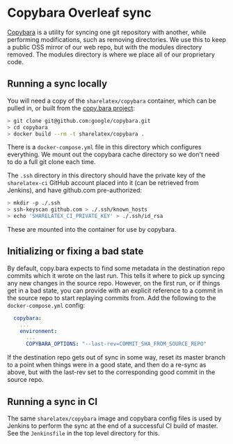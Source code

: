 # Copybara Overleaf sync

[Copybara](https://github.com/google/copybara) is a utility for syncing one
git repository with another, while performing modifications, such as removing
directories. We use this to keep a public OSS mirror of our web repo, but with
the modules directory removed. The modules directory is where we place all of
our proprietary code.

## Running a sync locally

You will need a copy of the `sharelatex/copybara` container, which can be pulled
in, or built from the [copy.bara project](
 https://github.com/google/copybara#getting-started-using-copybara):

```bash
> git clone git@github.com:google/copybara.git
> cd copybara
> docker build --rm -t sharelatex/copybara .
```

There is a `docker-compose.yml` file in this directory which configures
everything. We mount out the copybara cache directory so we don't need to do a 
full git clone each time.

The `.ssh` directory in this directory should have the private key of the 
`sharelatex-ci` GitHub account placed into it (can be retrieved from Jenkins),
and have github.com pre-authorized:
```bash
> mkdir -p ./.ssh
> ssh-keyscan github.com > ./.ssh/known_hosts
> echo 'SHARELATEX_CI_PRIVATE_KEY' > ./.ssh/id_rsa
```
These are mounted into the container for use by copybara.

## Initializing or fixing a bad state

By default, copy.bara expects to find some metadata in the destination repo
commits which it wrote on the last run. This tells it where to pick up syncing
any new changes in the source repo. However, on the first run, or if things get
in a bad state, you can provide with an explicit reference to a commit in the 
source repo to start replaying commits from. Add the following to the
`docker-compose.yml` config:
```yaml
  copybara:
    ...
    environment:
      ...
      COPYBARA_OPTIONS: "--last-rev=COMMIT_SHA_FROM_SOURCE_REPO"
```

If the destination repo gets out of sync in some way, reset its master branch
to a point when things were in a good state, and then do a re-sync as above,
but with the last-rev set to the corresponding good commit in the source repo.

## Running a sync in CI

The same `sharelatex/copybara` image and copybara config files is used by
Jenkins to perform the sync at the end of a successful CI build of master. See
the `Jenkinsfile` in the top level directory for this.
